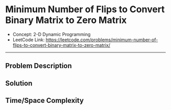 # Minimum Number of Flips to Convert Binary Matrix to Zero Matrix

- Concept: 2-D Dynamic Programming
- LeetCode Link: https://leetcode.com/problems/minimum-number-of-flips-to-convert-binary-matrix-to-zero-matrix/

---

## Problem Description

## Solution

## Time/Space Complexity

